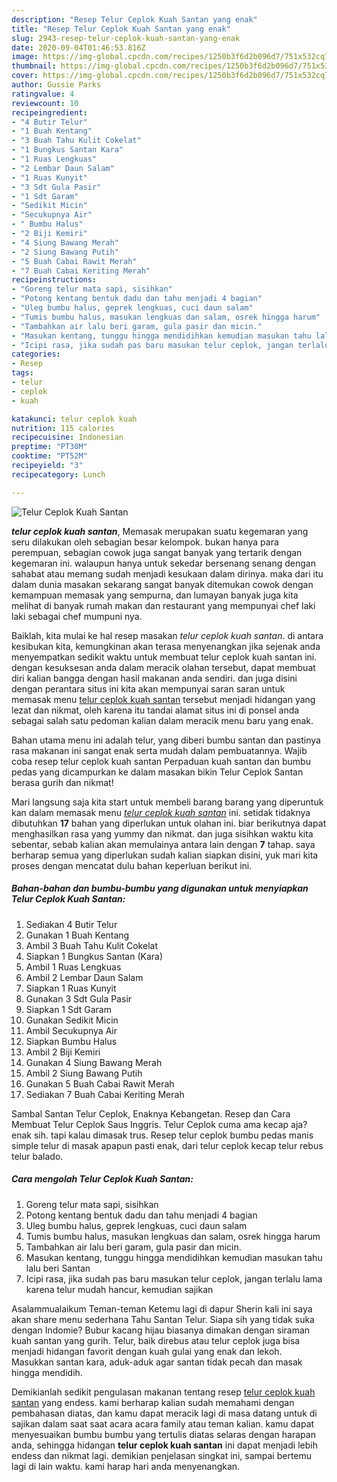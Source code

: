 ```yaml
---
description: "Resep Telur Ceplok Kuah Santan yang enak"
title: "Resep Telur Ceplok Kuah Santan yang enak"
slug: 2943-resep-telur-ceplok-kuah-santan-yang-enak
date: 2020-09-04T01:46:53.816Z
image: https://img-global.cpcdn.com/recipes/1250b3f6d2b096d7/751x532cq70/telur-ceplok-kuah-santan-foto-resep-utama.jpg
thumbnail: https://img-global.cpcdn.com/recipes/1250b3f6d2b096d7/751x532cq70/telur-ceplok-kuah-santan-foto-resep-utama.jpg
cover: https://img-global.cpcdn.com/recipes/1250b3f6d2b096d7/751x532cq70/telur-ceplok-kuah-santan-foto-resep-utama.jpg
author: Gussie Parks
ratingvalue: 4
reviewcount: 10
recipeingredient:
- "4 Butir Telur"
- "1 Buah Kentang"
- "3 Buah Tahu Kulit Cokelat"
- "1 Bungkus Santan Kara"
- "1 Ruas Lengkuas"
- "2 Lembar Daun Salam"
- "1 Ruas Kunyit"
- "3 Sdt Gula Pasir"
- "1 Sdt Garam"
- "Sedikit Micin"
- "Secukupnya Air"
- " Bumbu Halus"
- "2 Biji Kemiri"
- "4 Siung Bawang Merah"
- "2 Siung Bawang Putih"
- "5 Buah Cabai Rawit Merah"
- "7 Buah Cabai Keriting Merah"
recipeinstructions:
- "Goreng telur mata sapi, sisihkan"
- "Potong kentang bentuk dadu dan tahu menjadi 4 bagian"
- "Uleg bumbu halus, geprek lengkuas, cuci daun salam"
- "Tumis bumbu halus, masukan lengkuas dan salam, osrek hingga harum"
- "Tambahkan air lalu beri garam, gula pasir dan micin."
- "Masukan kentang, tunggu hingga mendidihkan kemudian masukan tahu lalu beri Santan"
- "Icipi rasa, jika sudah pas baru masukan telur ceplok, jangan terlalu lama karena telur mudah hancur, kemudian sajikan"
categories:
- Resep
tags:
- telur
- ceplok
- kuah

katakunci: telur ceplok kuah 
nutrition: 115 calories
recipecuisine: Indonesian
preptime: "PT30M"
cooktime: "PT52M"
recipeyield: "3"
recipecategory: Lunch

---
```



![Telur Ceplok Kuah Santan](https://img-global.cpcdn.com/recipes/1250b3f6d2b096d7/751x532cq70/telur-ceplok-kuah-santan-foto-resep-utama.jpg)

<b><i>telur ceplok kuah santan</i></b>, Memasak merupakan suatu kegemaran yang seru dilakukan oleh sebagian besar kelompok. bukan hanya para perempuan, sebagian cowok juga sangat banyak yang tertarik dengan kegemaran ini. walaupun hanya untuk sekedar bersenang senang dengan sahabat atau memang sudah menjadi kesukaan dalam dirinya. maka dari itu dalam dunia masakan sekarang sangat banyak ditemukan cowok dengan kemampuan memasak yang sempurna, dan lumayan banyak juga kita melihat di banyak rumah makan dan restaurant yang mempunyai chef laki laki sebagai chef mumpuni nya.

Baiklah, kita mulai ke hal resep masakan <i>telur ceplok kuah santan</i>. di antara kesibukan kita, kemungkinan akan terasa menyenangkan jika sejenak anda menyempatkan sedikit waktu untuk membuat telur ceplok kuah santan ini. dengan kesuksesan anda dalam meracik olahan tersebut, dapat membuat diri kalian bangga dengan hasil makanan anda sendiri. dan juga disini dengan perantara situs ini kita akan mempunyai saran saran untuk memasak menu <u>telur ceplok kuah santan</u> tersebut menjadi hidangan yang lezat dan nikmat, oleh karena itu tandai alamat situs ini di ponsel anda sebagai salah satu pedoman kalian dalam meracik menu baru yang enak.

Bahan utama menu ini adalah telur, yang diberi bumbu santan dan pastinya rasa makanan ini sangat enak serta mudah dalam pembuatannya. Wajib coba resep telur ceplok kuah santan Perpaduan kuah santan dan bumbu pedas yang dicampurkan ke dalam masakan bikin Telur Ceplok Santan berasa gurih dan nikmat!


Mari langsung saja kita start untuk membeli barang barang yang diperuntuk kan dalam memasak menu <u><i>telur ceplok kuah santan</i></u> ini. setidak tidaknya dibutuhkan <b>17</b> bahan yang diperlukan untuk olahan ini. biar berikutnya dapat menghasilkan rasa yang yummy dan nikmat. dan juga sisihkan waktu kita sebentar, sebab kalian akan memulainya antara lain dengan <b>7</b> tahap. saya berharap semua yang diperlukan sudah kalian siapkan disini, yuk mari kita proses dengan mencatat dulu bahan keperluan berikut ini.

<!--inarticleads1-->

##### Bahan-bahan dan bumbu-bumbu yang digunakan untuk menyiapkan Telur Ceplok Kuah Santan:

1. Sediakan 4 Butir Telur
1. Gunakan 1 Buah Kentang
1. Ambil 3 Buah Tahu Kulit Cokelat
1. Siapkan 1 Bungkus Santan (Kara)
1. Ambil 1 Ruas Lengkuas
1. Ambil 2 Lembar Daun Salam
1. Siapkan 1 Ruas Kunyit
1. Gunakan 3 Sdt Gula Pasir
1. Siapkan 1 Sdt Garam
1. Gunakan Sedikit Micin
1. Ambil Secukupnya Air
1. Siapkan  Bumbu Halus
1. Ambil 2 Biji Kemiri
1. Gunakan 4 Siung Bawang Merah
1. Ambil 2 Siung Bawang Putih
1. Gunakan 5 Buah Cabai Rawit Merah
1. Sediakan 7 Buah Cabai Keriting Merah


Sambal Santan Telur Ceplok, Enaknya Kebangetan. Resep dan Cara Membuat Telur Ceplok Saus Inggris. Telur Ceplok cuma ama kecap aja? enak sih. tapi kalau dimasak trus. Resep telur ceplok bumbu pedas manis simple telur di masak apapun pasti enak, dari telur ceplok kecap telur rebus telur balado. 

<!--inarticleads2-->

##### Cara mengolah Telur Ceplok Kuah Santan:

1. Goreng telur mata sapi, sisihkan
1. Potong kentang bentuk dadu dan tahu menjadi 4 bagian
1. Uleg bumbu halus, geprek lengkuas, cuci daun salam
1. Tumis bumbu halus, masukan lengkuas dan salam, osrek hingga harum
1. Tambahkan air lalu beri garam, gula pasir dan micin.
1. Masukan kentang, tunggu hingga mendidihkan kemudian masukan tahu lalu beri Santan
1. Icipi rasa, jika sudah pas baru masukan telur ceplok, jangan terlalu lama karena telur mudah hancur, kemudian sajikan


Asalammualaikum Teman-teman Ketemu lagi di dapur Sherin kali ini saya akan share menu sederhana Tahu Santan Telur. Siapa sih yang tidak suka dengan Indomie? Bubur kacang hijau biasanya dimakan dengan siraman kuah santan yang gurih. Telur, baik direbus atau telur ceplok juga bisa menjadi hidangan favorit dengan kuah gulai yang enak dan lekoh. Masukkan santan kara, aduk-aduk agar santan tidak pecah dan masak hingga mendidih. 

Demikianlah sedikit pengulasan makanan tentang resep <u>telur ceplok kuah santan</u> yang endess. kami berharap kalian sudah memahami dengan pembahasan diatas, dan kamu dapat meracik lagi di masa datang untuk di sajikan dalam saat saat acara acara family atau teman kalian. kamu dapat menyesuaikan bumbu bumbu yang tertulis diatas selaras dengan harapan anda, sehingga hidangan <b>telur ceplok kuah santan</b> ini dapat menjadi lebih endess dan nikmat lagi. demikian penjelasan singkat ini, sampai bertemu lagi di lain waktu. kami harap hari anda menyenangkan.
